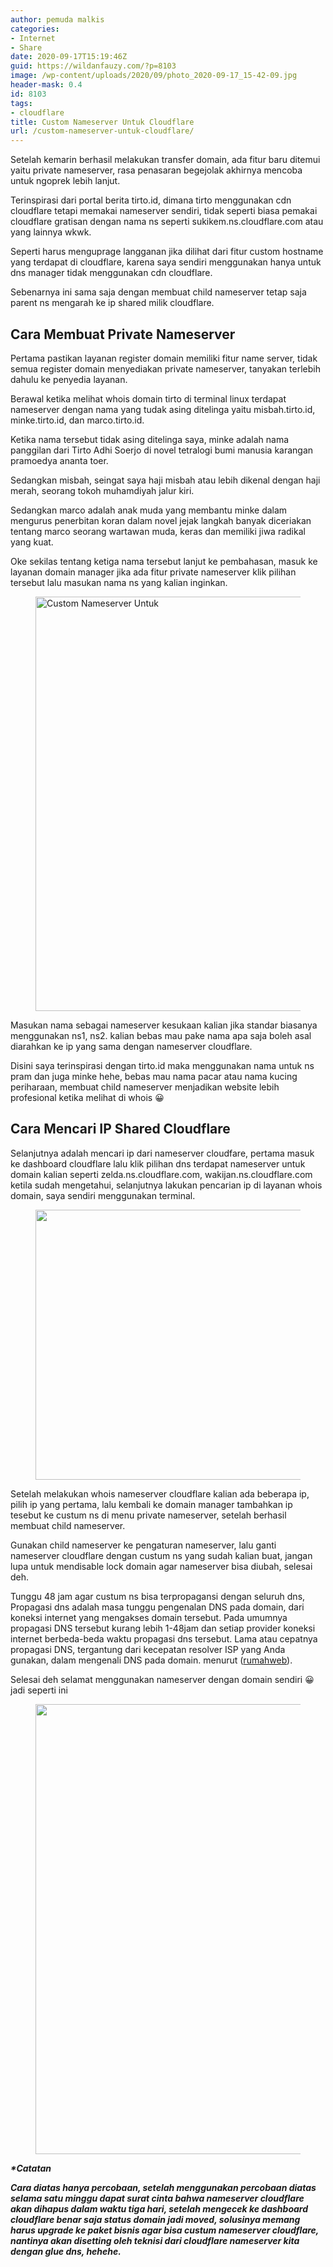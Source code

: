 ```yaml
---
author: pemuda malkis
categories:
- Internet
- Share
date: 2020-09-17T15:19:46Z
guid: https://wildanfauzy.com/?p=8103
image: /wp-content/uploads/2020/09/photo_2020-09-17_15-42-09.jpg
header-mask: 0.4
id: 8103
tags:
- cloudflare
title: Custom Nameserver Untuk Cloudflare
url: /custom-nameserver-untuk-cloudflare/
---
```


Setelah kemarin berhasil melakukan transfer domain, ada fitur baru ditemui yaitu private nameserver, rasa penasaran begejolak akhirnya mencoba untuk ngoprek lebih lanjut.

Terinspirasi dari portal berita tirto.id, dimana tirto menggunakan cdn cloudflare tetapi memakai nameserver sendiri, tidak seperti biasa pemakai cloudflare gratisan dengan nama ns seperti sukikem.ns.cloudflare.com atau yang lainnya wkwk.

Seperti harus menguprage langganan jika dilihat dari fitur custom hostname yang terdapat di cloudflare, karena saya sendiri menggunakan hanya untuk dns manager tidak menggunakan cdn cloudflare.

Sebenarnya ini sama saja dengan membuat child nameserver tetap saja parent ns mengarah ke ip shared milik cloudflare.

## Cara Membuat Private Nameserver

Pertama pastikan layanan register domain memiliki fitur name server, tidak semua register domain menyediakan private nameserver, tanyakan terlebih dahulu ke penyedia layanan.

Berawal ketika melihat whois domain tirto di terminal linux terdapat nameserver dengan nama yang tudak asing ditelinga yaitu misbah.tirto.id, minke.tirto.id, dan marco.tirto.id.

Ketika nama tersebut tidak asing ditelinga saya, minke adalah nama panggilan dari Tirto Adhi Soerjo di novel tetralogi bumi manusia karangan pramoedya ananta toer.

Sedangkan misbah, seingat saya haji misbah atau lebih dikenal dengan haji merah, seorang tokoh muhamdiyah jalur kiri.

Sedangkan marco adalah anak muda yang membantu minke dalam mengurus penerbitan koran dalam novel jejak langkah banyak diceriakan tentang marco seorang wartawan muda, keras dan memiliki jiwa radikal yang kuat.

Oke sekilas tentang ketiga nama tersebut lanjut ke pembahasan, masuk ke layanan domain manager jika ada fitur private nameserver klik pilihan tersebut lalu masukan nama ns yang kalian inginkan.<figure class="wp-block-image size-large">

<img loading="lazy" width="768" height="663" src="https://i2.wp.com/wildanfauzy.com/wp-content/uploads/2020/09/IMG_20200917_151319_382.jpg?resize=768%2C663&#038;ssl=1" alt="Custom Nameserver Untuk " class="wp-image-8102" data-recalc-dims="1" /> </figure> 

Masukan nama sebagai nameserver kesukaan kalian jika standar biasanya menggunakan ns1, ns2. kalian bebas mau pake nama apa saja boleh asal diarahkan ke ip yang sama dengan nameserver cloudflare.

Disini saya terinspirasi dengan tirto.id maka menggunakan nama untuk ns pram dan juga minke hehe, bebas mau nama pacar atau nama kucing periharaan, membuat child nameserver menjadikan website lebih profesional ketika melihat di whois 😀

## Cara Mencari IP Shared Cloudflare

Selanjutnya adalah mencari ip dari nameserver cloudfare, pertama masuk ke dashboard cloudflare lalu klik pilihan dns terdapat nameserver untuk domain kalian seperti zelda.ns.cloudflare.com, wakijan.ns.cloudflare.com ketila sudah mengetahui, selanjutnya lakukan pencarian ip di layanan whois domain, saya sendiri menggunakan terminal.<figure class="wp-block-image size-large">

<img loading="lazy" width="768" height="432" src="https://i2.wp.com/wildanfauzy.com/wp-content/uploads/2020/09/Screenshot-pada-2020-09-17-15-30-52.png?resize=768%2C432&#038;ssl=1" alt="" class="wp-image-8104" data-recalc-dims="1" /> </figure> 

Setelah melakukan whois nameserver cloudflare kalian ada beberapa ip, pilih ip yang pertama, lalu kembali ke domain manager tambahkan ip tesebut ke custum ns di menu private nameserver, setelah berhasil membuat child nameserver.

Gunakan child nameserver ke pengaturan nameserver, lalu ganti nameserver cloudflare dengan custum ns yang sudah kalian buat, jangan lupa untuk mendisable lock domain agar nameserver bisa diubah, selesai deh.

Tunggu 48 jam agar custum ns bisa terpropagansi dengan seluruh dns, Propagasi dns adalah masa tunggu pengenalan DNS pada domain, dari koneksi internet yang mengakses domain tersebut. Pada umumnya propagasi DNS tersebut kurang lebih 1-48jam dan setiap provider koneksi internet berbeda-beda waktu propagasi dns tersebut. Lama atau cepatnya propagasi DNS, tergantung dari kecepatan resolver ISP yang Anda gunakan, dalam mengenali DNS pada domain. menurut (<a href="https://www.rumahweb.com/journal/apa-itu-propagasi-dns/" target="_blank" rel="noreferrer noopener">rumahweb</a>).

Selesai deh selamat menggunakan nameserver dengan domain sendiri 😀 jadi seperti ini<figure class="wp-block-image size-large">

<img loading="lazy" width="768" height="720" src="https://i2.wp.com/wildanfauzy.com/wp-content/uploads/2020/09/photo_2020-09-17_15-42-09.jpg?resize=768%2C720&#038;ssl=1" alt="" class="wp-image-8105" data-recalc-dims="1" /> </figure> 

**_*Catatan_**

**_Cara diatas hanya percobaan, setelah menggunakan percobaan diatas selama satu minggu dapat surat cinta bahwa nameserver cloudflare akan dihapus dalam waktu tiga hari, setelah mengecek ke dashboard cloudflare benar saja status domain jadi moved, solusinya memang harus upgrade ke paket bisnis agar bisa custum nameserver cloudflare, nantinya akan disetting oleh teknisi dari cloudflare nameserver kita dengan glue dns, hehehe._**